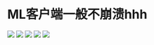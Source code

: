 # ML客户端一般不崩溃hhh
<img src="https://fccimage1.neocities.org/8C8EF4D6-48B7-4A07-B5A2-E1649071FC53.jpeg" />
<img src="https://fccimage1.neocities.org/8C8EF4D6-48B7-4A07-B5A2-E1649071FC53.jpeg" />
<img src="https://fccimage1.neocities.org/8C8EF4D6-48B7-4A07-B5A2-E1649071FC53.jpeg" />
<img src="https://fccimage1.neocities.org/8C8EF4D6-48B7-4A07-B5A2-E1649071FC53.jpeg" />
<img src="https://fccimage1.neocities.org/8C8EF4D6-48B7-4A07-B5A2-E1649071FC53.jpeg" />
